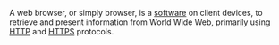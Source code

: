 A web browser, or simply browser, is a [software](software "wikilink")
on client devices, to retrieve and present information from World Wide
Web, primarily using [HTTP](HTTP "wikilink") and
[HTTPS](HTTPS "wikilink") protocols.